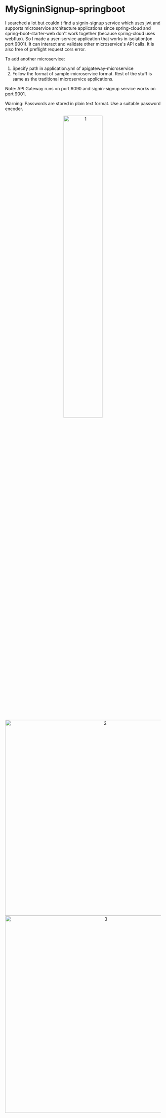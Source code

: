 # MySigninSignup-springboot
I searched a lot but couldn't find a signin-signup service which uses jwt and supports microservice architecture applications since spring-cloud and spring-boot-starter-web don't work together (because spring-cloud uses webflux).
So I made a user-service application that works in isolation(on port 9001). It can interact and validate other microservice's API calls. 
It is also free of preflight request cors error.

To add another microservice:
1. Specify path in application.yml of apigateway-microservice
2. Follow the format of sample-microservice format.
Rest of the stuff is same as the traditional microservice applications. 

Note: API Gateway runs on port 9090 and signin-signup service works on port 9001.

Warning: Passwords are stored in plain text format. Use a suitable password encoder.

<p align="center">
<img alt="1" src="https://user-images.githubusercontent.com/61863442/188450386-65f1a665-b467-451c-b4ff-cd6fec9d811c.PNG" style="width: 50%;">
<img width="632" alt="2" src="https://user-images.githubusercontent.com/61863442/188450413-2332fef3-9539-45d5-ba5e-318b9222fa70.PNG">
<img width="636" alt="3" src="https://user-images.githubusercontent.com/61863442/188450430-49895d45-ef32-4743-85fe-12dc54149ec3.PNG">
</p>

